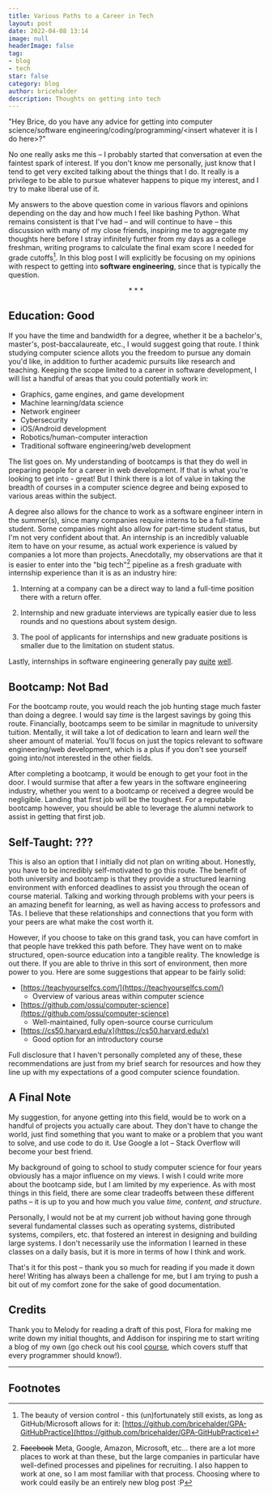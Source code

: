 ```yaml
---
title: Various Paths to a Career in Tech
layout: post
date: 2022-04-08 13:14
image: null
headerImage: false
tag:
- blog
- tech
star: false
category: blog
author: bricehalder
description: Thoughts on getting into tech
---
```


"Hey Brice, do you have any advice for getting into computer science/software engineering/coding/programming/\<insert whatever it is I do here>?"

No one really asks me this – I probably started that conversation at even the faintest spark of interest. If you don't know me personally, just know that I tend to get very excited talking about the things that I do. It really is a privilege to be able to pursue whatever happens to pique my interest, and I try to make liberal use of it.

My answers to the above question come in various flavors and opinions depending on the day and how much I feel like bashing Python. What remains consistent is that I've had – and will continue to have – this discussion with many of my close friends, inspiring me to aggregate my thoughts here before I stray infinitely further from my days as a college freshman, writing programs to calculate the final exam score I needed for grade cutoffs[^1]. In this blog post I will explicitly be focusing on my opinions with respect to getting into **software engineering**, since that is typically the question.

<center> *      *      * </center>

## Education: Good

If you have the time and bandwidth for a degree, whether it be a bachelor's, master's, post-baccalaureate, etc., I would suggest going that route. I think studying computer science allots you the freedom to pursue any domain you'd like, in addition to further academic pursuits like research and teaching. Keeping the scope limited to a career in software development, I will list a handful of areas that you could potentially work in: 
* Graphics, game engines, and game development
* Machine learning/data science
* Network engineer
* Cybersecurity
* iOS/Android development
* Robotics/human-computer interaction
* Traditional software engineering/web development

The list goes on. My understanding of bootcamps is that they do well in preparing people for a career in web development. If that is what you're looking to get into - great! But I think there is a lot of value in taking the breadth of courses in a computer science degree and being exposed to various areas within the subject. 

A degree also allows for the chance to work as a software engineer intern in the summer(s), since many companies require interns to be a full-time student. Some companies might also allow for part-time student status, but I'm not very confident about that. An internship is an incredibly valuable item to have on your resume, as actual work experience is valued by companies a lot more than projects. Anecdotally, my observations are that it is easier to enter into the "big tech"[^2] pipeline as a fresh graduate with internship experience than it is as an industry hire: 

  1) Interning at a company can be a direct way to land a full-time position there with a return offer.

  2) Internship and new graduate interviews are typically easier due to less rounds and no questions about system design. 

  3) The pool of applicants for internships and new graduate positions is smaller due to the limitation on student status.

Lastly, internships in software engineering generally pay [quite](https://www.levels.fyi/internships/?track=Software%20Engineer&timeframe=2022%20%2F%202021) [well](https://www.levels.fyi/internships/?track=Software%20Engineer&timeframe=2022%20%2F%202021).

## Bootcamp: Not Bad
For the bootcamp route, you would reach the job hunting stage much faster than doing a degree. I would say *time* is the largest savings by going this route. Financially, bootcamps seem to be similar in magnitude to  university tuition. Mentally, it will take a lot of dedication to learn and learn *well* the sheer amount of material. You'll focus on just the topics relevant to software engineering/web development, which is a plus if you don't see yourself going into/not interested in the other fields. 

After completing a bootcamp, it would be enough to get your foot in the door. I would surmise that after a few years in the software engineering industry, whether you went to a bootcamp or received a degree would be negligible. Landing that first job will be the toughest. For a reputable bootcamp however, you should be able to leverage the alumni network to assist in getting that first job.

## Self-Taught: ???
This is also an option that I initially did not plan on writing about. Honestly, you have to be incredibly self-motivated to go this route. The benefit of both university and bootcamp is that they provide a structured learning environment with enforced deadlines to assist you through the ocean of course material. Talking and working through problems with your peers is an amazing benefit for learning, as well as having access to professors and TAs. I believe that these relationships and connections that you form with your peers are what make the cost worth it.

However, if you choose to take on this grand task, you can have comfort in that people have trekked this path before. They have went on to make structured, open-source education into a tangible reality. The knowledge is out there. If you are able to thrive in this sort of environment, then more power to you. Here are some suggestions that appear to be fairly solid:

* [https://teachyourselfcs.com/](https://teachyourselfcs.com/)
  * Overview of various areas within computer science
* [https://github.com/ossu/computer-science](https://github.com/ossu/computer-science)
  * Well-maintained, fully open-source course curriculum
* [https://cs50.harvard.edu/x](https://cs50.harvard.edu/x)
  * Good option for an introductory course

Full disclosure that I haven't personally completed any of these, these recommendations are just from my brief search for resources and how they line up with my expectations of a good computer science foundation.

## A Final Note
My suggestion, for anyone getting into this field, would be to work on a handful of projects you actually care about. They don't have to  change the world, just find something that you want to make or a problem that you want to solve, and use code to do it. Use Google a lot – Stack Overflow will become your best friend. 

My background of going to school to study computer science for four years obviously has a major influence on my views. I wish I could write more about the bootcamp side, but I am limited by my experience. As with most things in this field, there are some clear tradeoffs between these different paths – it is up to you and how much you value *time, content, and structure*.

Personally, I would not be at my current job without having gone through several fundamental classes such as operating systems, distributed systems, compilers, etc. that fostered an interest in designing and building large systems. I don't necessarily use the information I learned in these classes on a daily basis, but it is more in terms of how I think and work.

That's it for this post – thank you so much for reading if you made it down here! Writing has always been a challenge for me, but I am trying to push a bit out of my comfort zone for the sake of good documentation.

## Credits
Thank you to Melody for reading a draft of this post, Flora for making me write down my initial thoughts, and Addison for inspiring me to start writing a blog of my own (go check out his cool [course](https://cs198.org/), which covers stuff that every programmer should know!).
* * *

## Footnotes
[^1]: The beauty of version control - this (un)fortunately still exists, as long as GitHub/Microsoft allows for it: [https://github.com/bricehalder/GPA-GitHubPractice](https://github.com/bricehalder/GPA-GitHubPractice)

[^2]: ~~Facebook~~ Meta, Google, Amazon, Microsoft, etc... there are a lot more places to work at than these, but the large companies in particular have well-defined processes and pipelines for recruiting. I also happen to work at one, so I am most familiar with that process. Choosing where to work could easily be an entirely new blog post :P











